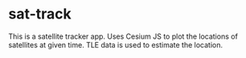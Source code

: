 # sat-track
This is a satellite tracker app. Uses Cesium JS to plot the locations of satellites at given time. TLE data is used to estimate the location.

